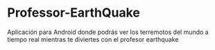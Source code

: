# Professor-EarthQuake
Aplicación para Android donde podrás ver los terremotos del mundo a tiempo real mientras te diviertes con el profesor earthquake
